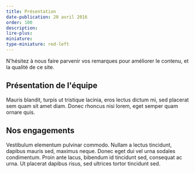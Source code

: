 ```yaml
---
title: Présentation
date-publication: 20 avril 2016
order: 100
description: 
lire-plus: 
miniature:
type-miniature: red-left
---
```



N'hésitez à nous faire parvenir vos remarques pour améliorer le contenu, et la qualité de ce site.


## Présentation de l'équipe

Mauris blandit, turpis ut tristique lacinia, eros lectus dictum mi, sed placerat sem quam sit amet diam. Donec rhoncus nisi lorem, eget semper quam ornare quis. 

## Nos engagements

Vestibulum elementum pulvinar commodo. Nullam a lectus tincidunt, dapibus mauris sed, maximus neque. Donec eget dui vel urna sodales condimentum. Proin ante lacus, bibendum id tincidunt sed, consequat ac urna. Ut placerat dapibus risus, sed ultrices tortor tincidunt sed.

